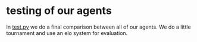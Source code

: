 # testing of our agents

In [test.py](./test.py) we do a final comparison between all of our agents. We do a little tournament and use an elo system for evaluation. 